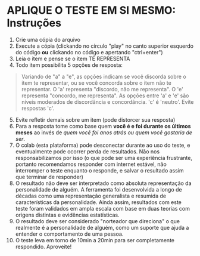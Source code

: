 # APLIQUE O TESTE EM SI MESMO: Instruções
1. Crie uma cópia do arquivo
2. Execute a cópia (clickando no círculo "play" no canto superior esquerdo do código **ou** clickando no código e apertando "ctrl+enter")
3. Leia o item e pense se o item TE REPRESENTA
4. Todo item possibilita 5 opções de resposta:
> Variando de "a" a "e", as opções indicam se você discorda sobre o item te representar, ou se você concorda sobre o item não te representar.
> O 'a' representa "discordo, não me representa".
> O 'e' representa "concordo, me representa".
> As opções entre 'a' e 'e' são níveis moderados de discordância e concordância. 'c' é 'neutro'. Evite respostas 'c'.
5. Evite refletir demais sobre um item (pode distorcer sua resposta)
6. Para a resposta tome como base quem **você é e foi durante os últimos meses** ao invés de *quem você foi anos atrás ou quem você gostaria de ser*.
6. O colab (esta plataforma) pode desconectar durante ao uso do teste, e eventualmente pode ocorrer perda de resultados. Não nos responsabilizamos por isso (o que pode ser uma experiência frustrante, portanto recomendamos responder com internet estável, não interromper o teste enquanto o responde, e salvar o resultado assim que terminar de responder)
7. O resultado não deve ser interpretado como absoluta representação da personalidade de alguém. A ferramenta foi desenvolvida a longo de décadas como uma representação generalista e resumida de características da personalidade. Ainda assim, resultados com este teste foram validados em ampla escala com base em duas teorias com origens distintas e evidências estatísticas.
8. O resultado deve ser considerado "norteador que direciona" o que realmente é a personalidade de alguém, como um suporte que ajuda a entender o comportamento de uma pessoa.
9. O teste leva em torno de 10min a 20min para ser completamente respondido. Aproveite!